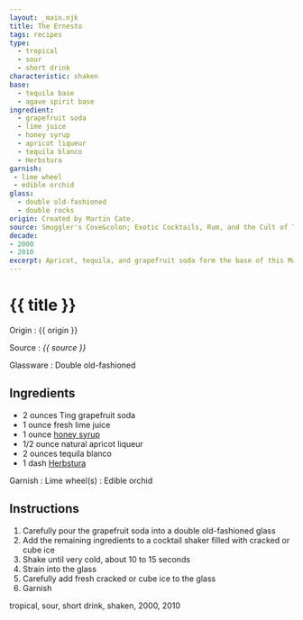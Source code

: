```yaml
---
layout: _main.njk
title: The Ernesto
tags: recipes
type:
  - tropical
  - sour
  - short drink
characteristic: shaken
base:
  - tequila base
  - agave spirit base
ingredient:
  - grapefruit soda
  - lime juice
  - honey syrup
  - apricot liqueur
  - tequila blanco
  - Herbstura
garnish:
 - lime wheel
 - edible orchid
glass:
  - double old-fashioned
  - double rocks
origin: Created by Martin Cate.
source: Smuggler's Cove&colon; Exotic Cocktails, Rum, and the Cult of Tiki
decade:
- 2000
- 2010
excerpt: Apricot, tequila, and grapefruit soda form the base of this Martin Cate original.
---
```

<!-- markdownlint-disable MD025 -->
# {{ title }}
<!-- markdownlint-enable MD025 -->

Origin
  : {{ origin }}

Source
  : <cite><span data-pagefind-filter="Source">{{ source }}</span></cite>

Glassware
  : <span data-pagefind-filter="Glassware">Double old-fashioned</span>

## Ingredients

* 2 ounces Ting grapefruit soda
* 1 ounce fresh lime juice
* 1 ounce [honey syrup](/mixes/honey-syrup/)
* 1/2 ounce natural apricot liqueur
* 2 ounces tequila blanco
* 1 dash [Herbstura](/mixes/herbstura/)

Garnish
  : <span data-pagefind-filter="Garnish">Lime wheel(s)</span>
  : <span data-pagefind-filter="Garnish">Edible orchid</span>

## Instructions

1. Carefully pour the grapefruit soda into a double old-fashioned glass
2. Add the remaining ingredients to a cocktail shaker filled with cracked or cube ice
3. Shake until very cold, about 10 to 15 seconds
4. Strain into the glass
5. Carefully add fresh cracked or cube ice to the glass
6. Garnish

<div
  class="sr-only"
  data-cat[0]="Drink"
  data-type[0]="Tropical"
  data-type[1]="Sour"
  data-type[2]="Short drink"
  data-char[0]="Shaken"
  data-base[0]="Tequila"
  data-base[1]="Agave spirits"
  data-ingredient[0]="Grapefruit soda"
  data-ingredient[1]="Ting grapefruit soda"
  data-ingredient[2]="Lime juice"
  data-ingredient[3]="Honey syrup"
  data-ingredient[4]="Apricot liqueur"
  data-ingredient[5]="Tequila blanco"
  data-ingredient[6]="Herbstura"
  data-pantry[0]="Lime wheel"
  data-pantry[1]="Edible orchid"
  data-juice[0]="Lime juice"
  data-syrup[0]="Honey syrup"
  data-liquor[0]="Apricot liqueur"
  data-liquor[1]="Tequila blanco"
  data-soda[0]="Grapefruit soda"
  data-soda[1]="Ting grapefruit soda"
  data-prep[0]="Herbstura"
  data-origin[0]="Martin Cate"
  data-glass[0]="Double rocks"
  data-decade[0]="2000"
  data-decade[1]="2010"
  data-pagefind-filter="
    Category[data-cat[0]],
    Type[data-type[0]],
    Type[data-type[1]],
    Type[data-type[2]],
    Characteristic[data-char[0]],
    Base[data-base[0]],
    Base[data-base[1]],
    Ingredient[data-ingredient[0]],
    Ingredient[data-ingredient[1]],
    Ingredient[data-ingredient[2]],
    Ingredient[data-ingredient[3]],
    Ingredient[data-ingredient[4]],
    Ingredient[data-ingredient[5]],
    Ingredient[data-ingredient[6]],
    Pantry[data-pantry[0]],
    Pantry[data-pantry[1]],
    Juice[data-juice[0]],
    Syrup[data-syrup[0]],
    Liquor[data-liquor[0]],
    Liquor[data-liquor[1]],
    Soda & seltzer[data-soda[0]],
    Soda & seltzer[data-soda[1]],
    Preparation[data-prep[0]],
    Origin[data-origin[0]],
    Glassware[data-glass[0]],
    Decade[data-decade[0]],
    Decade[data-decade[1]]
  "
>
</div>

<div class="keywords" aria-hidden>tropical, sour, short drink, shaken, 2000, 2010</div>
